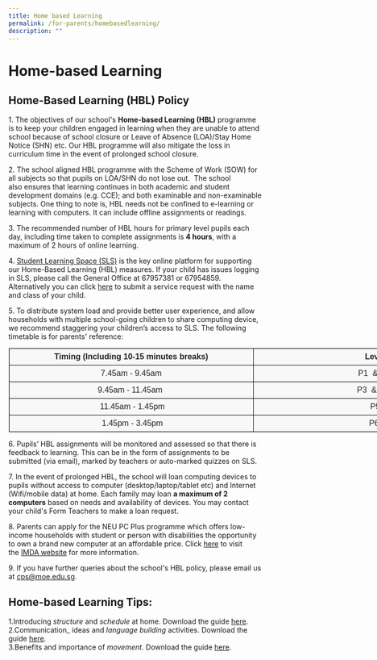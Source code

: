 ```yaml
---
title: Home based Learning
permalink: /for-parents/homebasedlearning/
description: ""
---
```


Home-based Learning
===================

Home-Based Learning (HBL) Policy
--------------------------------

  

1\. The objectives of our school's **Home-based Learning (HBL)** programme is to keep your children engaged in learning when they are unable to attend school because of school closure or Leave of Absence (LOA)/Stay Home Notice (SHN) etc. Our HBL programme will also mitigate the loss in curriculum time in the event of prolonged school closure.

  

2. The school aligned HBL programme with the Scheme of Work (SOW) for all subjects so that pupils on LOA/SHN do not lose out.  The school also ensures that learning continues in both academic and student development domains (e.g. CCE); and both examinable and non-examinable subjects. One thing to note is, HBL needs not be confined to e-learning or learning with computers. It can include offline assignments or readings.

  

3\. The recommended number of HBL hours for primary level pupils each day, including time taken to complete assignments is **4 hours**, with a maximum of 2 hours of online learning.

  

4. [Student Learning Space (SLS)](https://learning.moe.edu.sg/) is the key online platform for supporting our Home-Based Learning (HBL) measures. If your child has issues logging in SLS, please call the General Office at 67957381 or 67954859. Alternatively you can click [here](https://go.gov.sg/cpssls) to submit a service request with the name and class of your child.

  

5\. To distribute system load and provide better user experience, and allow households with multiple school-going children to share computing device, we recommend staggering your children’s access to SLS. The following timetable is for parents' reference:

<table class="iveo_table ive_eobj_center ives_tab_1" style="margin: auto; outline: 0px; padding: 0px; clear: both; border: 1px solid rgb(234, 234, 234); border-collapse: collapse; color: rgb(0, 0, 0); font-family: Raleway, sans-serif; font-size: 16px; font-style: normal; font-variant-ligatures: normal; font-variant-caps: normal; font-weight: 400; letter-spacing: normal; orphans: 2; text-align: left; text-transform: none; white-space: normal; widows: 2; word-spacing: 0px; -webkit-text-stroke-width: 0px; background-color: rgba(248, 248, 248, 0.9); text-decoration-thickness: initial; text-decoration-style: initial; text-decoration-color: initial; width: 972px;"><tbody style="margin: 0px; outline: 0px; padding: 0px;"><tr style="margin: 0px; outline: 0px; padding: 0px;"><td style="margin: 0px; outline: 0px; padding: 7px; text-align: center; background-color: transparent; color: rgb(34, 34, 34); border: 1px solid rgb(0, 0, 0); width: 485px;"><b style="margin: 0px; outline: 0px; padding: 0px;">Timing (Including 10-15 minutes breaks)</b></td><td style="margin: 0px; outline: 0px; padding: 7px; text-align: center; background-color: transparent; color: rgb(34, 34, 34); border: 1px solid rgb(0, 0, 0); width: 486px;"><b style="margin: 0px; outline: 0px; padding: 0px;">Level</b></td></tr><tr style="margin: 0px; outline: 0px; padding: 0px;"><td style="margin: 0px; outline: 0px; padding: 7px; text-align: center; background-color: transparent; color: rgb(34, 34, 34); border: 1px solid rgb(0, 0, 0); width: 60px;">7.45am - 9.45am</td><td style="margin: 0px; outline: 0px; padding: 7px; text-align: center; background-color: transparent; color: rgb(34, 34, 34); border: 1px solid rgb(0, 0, 0); width: 60px;">P1&nbsp; &amp;&nbsp; P2</td></tr><tr style="margin: 0px; outline: 0px; padding: 0px;"><td style="margin: 0px; outline: 0px; padding: 7px; text-align: center; background-color: transparent; color: rgb(34, 34, 34); border: 1px solid rgb(0, 0, 0);">9.45am - 11.45am&nbsp;</td><td style="margin: 0px; outline: 0px; padding: 7px; text-align: center; background-color: transparent; color: rgb(34, 34, 34); border: 1px solid rgb(0, 0, 0);">P3&nbsp; &amp;&nbsp; P4&nbsp;</td></tr><tr style="margin: 0px; outline: 0px; padding: 0px;"><td style="margin: 0px; outline: 0px; padding: 7px; text-align: center; background-color: transparent; color: rgb(34, 34, 34); border: 1px solid rgb(0, 0, 0);">&nbsp;11.45am - 1.45pm</td><td style="margin: 0px; outline: 0px; padding: 7px; text-align: center; background-color: transparent; color: rgb(34, 34, 34); border: 1px solid rgb(0, 0, 0);">P5</td></tr><tr style="margin: 0px; outline: 0px; padding: 0px;"><td style="margin: 0px; outline: 0px; padding: 7px; text-align: center; background-color: transparent; color: rgb(34, 34, 34); border: 1px solid rgb(0, 0, 0);">&nbsp;1.45pm - 3.45pm</td><td style="margin: 0px; outline: 0px; padding: 7px; text-align: center; background-color: transparent; color: rgb(34, 34, 34); border: 1px solid rgb(0, 0, 0);">P6&nbsp;</td></tr></tbody></table>

6\. Pupils’ HBL assignments will be monitored and assessed so that there is feedback to learning. This can be in the form of assignments to be submitted (via email), marked by teachers or auto-marked quizzes on SLS.

  

7\. In the event of prolonged HBL, the school will loan computing devices to pupils without access to computer (desktop/laptop/tablet etc) and Internet (Wifi/mobile data) at home. Each family may loan **a maximum of 2 computers** based on needs and availability of devices. You may contact your child's Form Teachers to make a loan request.

  

8\. Parents can apply for the NEU PC Plus programme which offers low-income households with student or person with disabilities the opportunity to own a brand new computer at an affordable price. Click [here](https://www.imda.gov.sg/programme-listing/neu-pc-plus) to visit the [IMDA website](https://www.imda.gov.sg/programme-listing/neu-pc-plus) for more information.

  

9\. If you have further queries about the school's HBL policy, please email us at cps@moe.edu.sg.

Home-based Learning Tips:
-------------------------

  

1.Introducing _structure_ and _schedule_ at home. Download the guide [here](https://corporationpri-moe-edu-sg-admin.cwp.sg/qql/slot/u746/HBL/Full%20HBL/HBL%20Sharing%201%20-%20Structure%20and%20Schedule.pdf).     
2.Communication_ ideas and _language building_ activities. Download the guide [here](https://corporationpri.moe.edu.sg/qql/slot/u746/HBL/Full%20HBL/HBL%20Sharing%202%20-%20Language%20and%20Communication.pdf).     
3.Benefits and importance of _movement_. Download the guide [here](https://corporationpri.moe.edu.sg/qql/slot/u746/HBL/Full%20HBL/HBL%20Sharing%203%20-%20Move%20to%20Learn.pdf).